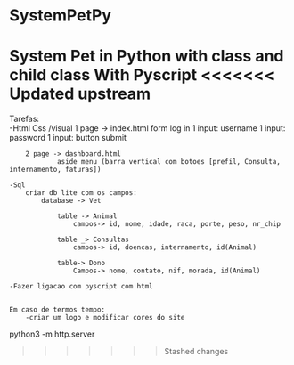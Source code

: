 # SystemPetPy
System Pet in Python with class and child class
With Pyscript
<<<<<<< Updated upstream
=======

Tarefas:  
 -Html Css /visual
1 page -> index.html
form log in
1 input: username
1 input: password
1 input: button submit

        2 page -> dashboard.html
                aside menu (barra vertical com botoes [prefil, Consulta, internamento, faturas])

    -Sql
        criar db lite com os campos:
            database -> Vet

                table -> Animal
                    campos-> id, nome, idade, raca, porte, peso, nr_chip

                table _> Consultas
                    campos-> id, doencas, internamento, id(Animal)

                table-> Dono
                    Campos-> nome, contato, nif, morada, id(Animal)

    -Fazer ligacao com pyscript com html


    Em caso de termos tempo:
        -criar um logo e modificar cores do site

python3 -m http.server
>>>>>>> Stashed changes
